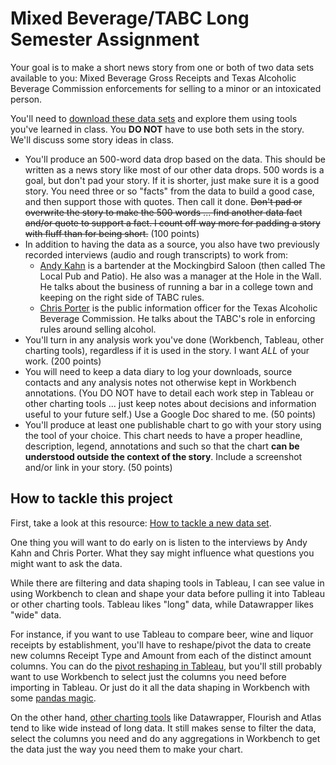 # Mixed Beverage/TABC Long Semester Assignment

Your goal is to make a short news story from one or both of two data sets available to you: Mixed Beverage Gross Receipts and Texas Alcoholic Beverage Commission enforcements for selling to a minor or an intoxicated person.

You'll need to [download these data sets](README.md) and explore them using tools you've learned in class. You **DO NOT** have to use both sets in the story. We'll discuss some story ideas in class.

- You'll produce an 500-word data drop based on the data. This should be written as a news story like most of our other data drops. 500 words is a goal, but don't pad your story. If it is shorter, just make sure it is a good story. You need three or so "facts" from the data to build a good case, and then support those with quotes. Then call it done. ~~Don't pad or overwrite the story to make the 500 words ... find another data fact and/or quote to support a fact. I count off way more for padding a story with fluff than for being short.~~ (100 points)
- In addition to having the data as a source, you also have two previously recorded interviews (audio and rough transcripts) to work from:
  - [Andy Kahn](https://drive.google.com/open?id=1XlalZgZ0sw0E95uYOFI0EdEEy2UdWxfG) is a bartender at the Mockingbird Saloon (then called The Local Pub and Patio). He also was a manager at the Hole in the Wall. He talks about the business of running a bar in a college town and keeping on the right side of TABC rules.
  - [Chris Porter](https://drive.google.com/open?id=1OO1OqmvROUINN0O7I6fYmG7a0-3Iw_GN) is the public information officer for the Texas Alcoholic Beverage Commission. He talks about the TABC's role in enforcing rules around selling alcohol.
- You'll turn in any analysis work you've done (Workbench, Tableau, other charting tools), regardless if it is used in the story. I want _ALL_ of your work. (200 points)
- You will need to keep a data diary to log your downloads, source contacts and any analysis notes not otherwise kept in Workbench annotations. (You DO NOT have to detail each work step in Tableau or other charting tools ... just keep notes about decisions and information useful to your future self.) Use a Google Doc shared to me. (50 points)
- You'll produce at least one publishable chart to go with your story using the tool of your choice. This chart needs to have a proper headline, description, legend, annotations and such so that the chart **can be understood outside the context of the story**. Include a screenshot and/or link in your story. (50 points)

## How to tackle this project

First, take a look at this resource: [How to tackle a new data set](https://docs.google.com/document/d/1ql3NcPihfTsWb5qFxWIxthybpSvFh_cAcPuMi1McM_0/edit).

One thing you will want to do early on is listen to the interviews by Andy Kahn and Chris Porter. What they say might influence what questions you might want to ask the data.

While there are filtering and data shaping tools in Tableau, I can see value in using Workbench to clean and shape your data before pulling it into Tableau or other charting tools. Tableau likes "long" data, while Datawrapper likes "wide" data.

For instance, if you want to use Tableau to compare beer, wine and liquor receipts by establishment, you'll have to reshape/pivot the data to create new columns Receipt Type and Amount from each of the distinct amount columns. You can do the [pivot reshaping in Tableau](https://docs.google.com/document/d/1pSdQheJsPggz-K_5qKu2xj4R94swupyhFXfcum3hfeM/edit), but you'll still probably want to use Workbench to select just the columns you need before importing in Tableau. Or just do it all the data shaping in Workbench with some [pandas magic](https://github.com/utdata/rwd-workbench#reshaping-with-melt).

On the other hand, [other charting tools](https://docs.google.com/document/d/1ql3NcPihfTsWb5qFxWIxthybpSvFh_cAcPuMi1McM_0/edit) like Datawrapper, Flourish and Atlas tend to like wide instead of long data. It still makes sense to filter the data, select the columns you need and do any aggregations in Workbench to get the data just the way you need them to make your chart.
